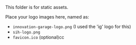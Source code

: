 This folder is for static assets.

Place your logo images here, named as:
- `innovation-garage-logo.png` (I used the 'ig' logo for this)
- `sih-logo.png`
- `favicon.ico` (optional)cc
